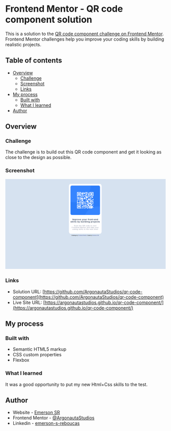 # Frontend Mentor - QR code component solution

This is a solution to the [QR code component challenge on Frontend Mentor](https://www.frontendmentor.io/challenges/qr-code-component-iux_sIO_H). Frontend Mentor challenges help you improve your coding skills by building realistic projects. 

## Table of contents

- [Overview](#overview)
  - [Challenge](#challenge)
  - [Screenshot](#screenshot)
  - [Links](#links)
- [My process](#my-process)
  - [Built with](#built-with)
  - [What I learned](#what-i-learned)  
- [Author](#author)

## Overview

### Challenge 

The challenge is to build out this QR code component and get it looking as close to the design as possible.

### Screenshot

![](./screenshot.png)

### Links

- Solution URL: [https://github.com/ArgonautaStudios/qr-code-component](https://github.com/ArgonautaStudios/qr-code-component)
- Live Site URL: [https://argonautastudios.github.io/qr-code-component/](https://argonautastudios.github.io/qr-code-component/)

## My process

### Built with

- Semantic HTML5 markup
- CSS custom properties
- Flexbox

### What I learned

It was a good opportunity to put my new Html+Css skills to the test.

## Author

- Website - [Emerson SR](https://argonautastudios.github.io/portfolio-simplificado-frontend/)
- Frontend Mentor - [@ArgonautaStudios](https://www.frontendmentor.io/profile/ArgonautaStudios)
- Linkedin - [emerson-s-reboucas](https://www.linkedin.com/in/emerson-s-reboucas/)